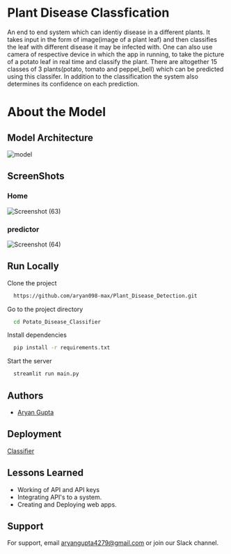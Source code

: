 
# Plant Disease Classfication

An end to end system which can identiy disease in a different plants. It takes input in the form of image(image of a plant leaf) and then classifies the leaf with different disease it may be infected with. One can also use camera of respective device in which the app in running, to take the picture of a potato leaf in real time and classify the plant. There are altogether 15 classes of 3 plants(potato, tomato and peppel_bell) which can be predicted using this classifer. In addition to the classification the system also determines its confidence on each prediction.

# About the Model
## Model Architecture
![model](https://user-images.githubusercontent.com/66490787/219868725-9701133d-2f97-4fac-8f8b-c6108811dbdf.jpg)





## ScreenShots
### Home 
![Screenshot (63)](https://user-images.githubusercontent.com/66490787/219869302-ef00bf04-9bb4-4f20-94fb-35120788ae8f.png)
### predictor
![Screenshot (64)](https://user-images.githubusercontent.com/66490787/219869310-f15f7b73-4792-4145-9a5e-fc0268a6804c.png)


## Run Locally

Clone the project

```bash
  https://github.com/aryan098-max/Plant_Disease_Detection.git
```

Go to the project directory

```bash
  cd Potato_Disease_Classifier
```

Install dependencies

```bash
  pip install -r requirements.txt
```

Start the server

```bash
  streamlit run main.py
```


## Authors

- [Aryan Gupta](https://www.linkedin.com/in/aryan-gupta02/)


## Deployment
[Classifier](https://sandy252-potato-disease-classifier-main-lpuiqn.streamlit.app/)





## Lessons Learned

- Working of API and API keys
- Integrating API's to a system.
- Creating and Deploying web apps.

## Support

For support, email aryangupta4279@gmail.com or join our Slack channel.
